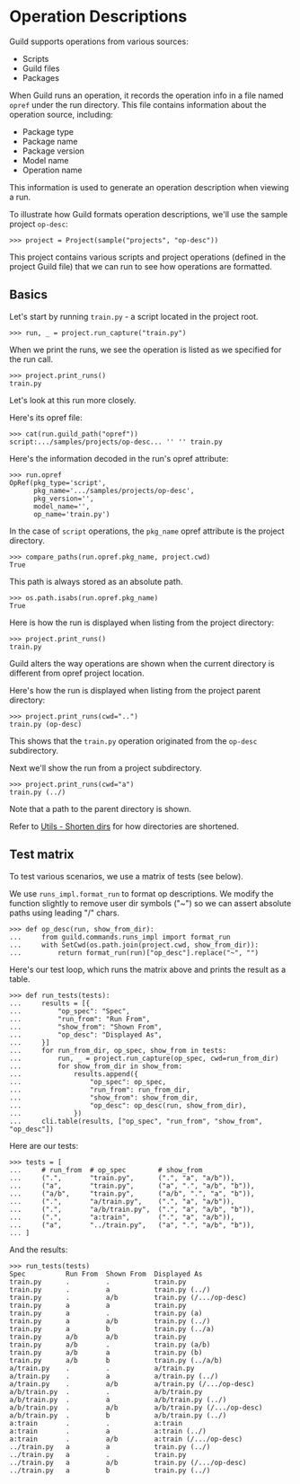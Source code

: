 # Operation Descriptions

Guild supports operations from various sources:

- Scripts
- Guild files
- Packages

When Guild runs an operation, it records the operation info in a file
named `opref` under the run directory. This file contains information
about the operation source, including:

- Package type
- Package name
- Package version
- Model name
- Operation name

This information is used to generate an operation description when
viewing a run.

To illustrate how Guild formats operation descriptions, we'll use the
sample project `op-desc`:

    >>> project = Project(sample("projects", "op-desc"))

This project contains various scripts and project operations (defined
in the project Guild file) that we can run to see how operations are
formatted.

## Basics

Let's start by running `train.py` - a script located in the project root.

    >>> run, _ = project.run_capture("train.py")

When we print the runs, we see the operation is listed as we specified
for the run call.

    >>> project.print_runs()
    train.py

Let's look at this run more closely.

Here's its opref file:

    >>> cat(run.guild_path("opref"))
    script:.../samples/projects/op-desc... '' '' train.py

Here's the information decoded in the run's opref attribute:

    >>> run.opref
    OpRef(pkg_type='script',
          pkg_name='.../samples/projects/op-desc',
          pkg_version='',
          model_name='',
          op_name='train.py')

In the case of `script` operations, the `pkg_name` opref attribute is
the project directory.

    >>> compare_paths(run.opref.pkg_name, project.cwd)
    True

This path is always stored as an absolute path.

    >>> os.path.isabs(run.opref.pkg_name)
    True

Here is how the run is displayed when listing from the project
directory:

    >>> project.print_runs()
    train.py

Guild alters the way operations are shown when the current directory
is different from opref project location.

Here's how the run is displayed when listing from the project parent
directory:

    >>> project.print_runs(cwd="..")
    train.py (op-desc)

This shows that the `train.py` operation originated from the `op-desc`
subdirectory.

Next we'll show the run from a project subdirectory.

    >>> project.print_runs(cwd="a")
    train.py (../)

Note that a path to the parent directory is shown.

Refer to [Utils - Shorten dirs](utils.md#shorten-dirs) for how
directories are shortened.

## Test matrix

To test various scenarios, we use a matrix of tests (see below).

We use `runs_impl.format_run` to format op descriptions. We modify the
function slightly to remove user dir symbols ("~") so we can assert
absolute paths using leading "/" chars.

    >>> def op_desc(run, show_from_dir):
    ...     from guild.commands.runs_impl import format_run
    ...     with SetCwd(os.path.join(project.cwd, show_from_dir)):
    ...         return format_run(run)["op_desc"].replace("~", "")

Here's our test loop, which runs the matrix above and prints the
result as a table.

    >>> def run_tests(tests):
    ...     results = [{
    ...         "op_spec": "Spec",
    ...         "run_from": "Run From",
    ...         "show_from": "Shown From",
    ...         "op_desc": "Displayed As",
    ...     }]
    ...     for run_from_dir, op_spec, show_from in tests:
    ...         run, _ = project.run_capture(op_spec, cwd=run_from_dir)
    ...         for show_from_dir in show_from:
    ...             results.append({
    ...                 "op_spec": op_spec,
    ...                 "run_from": run_from_dir,
    ...                 "show_from": show_from_dir,
    ...                 "op_desc": op_desc(run, show_from_dir),
    ...             })
    ...     cli.table(results, ["op_spec", "run_from", "show_from", "op_desc"])

Here are our tests:

    >>> tests = [
    ...     # run_from  # op_spec        # show_from
    ...     (".",       "train.py",      (".", "a", "a/b")),
    ...     ("a",       "train.py",      ("a", ".", "a/b", "b")),
    ...     ("a/b",     "train.py",      ("a/b", ".", "a", "b")),
    ...     (".",       "a/train.py",    (".", "a", "a/b")),
    ...     (".",       "a/b/train.py",  (".", "a", "a/b", "b")),
    ...     (".",       "a:train",       (".", "a", "a/b")),
    ...     ("a",       "../train.py",   ("a", ".", "a/b", "b")),
    ... ]

And the results:

    >>> run_tests(tests)
    Spec          Run From  Shown From  Displayed As
    train.py      .         .           train.py
    train.py      .         a           train.py (../)
    train.py      .         a/b         train.py (/.../op-desc)
    train.py      a         a           train.py
    train.py      a         .           train.py (a)
    train.py      a         a/b         train.py (../)
    train.py      a         b           train.py (../a)
    train.py      a/b       a/b         train.py
    train.py      a/b       .           train.py (a/b)
    train.py      a/b       a           train.py (b)
    train.py      a/b       b           train.py (../a/b)
    a/train.py    .         .           a/train.py
    a/train.py    .         a           a/train.py (../)
    a/train.py    .         a/b         a/train.py (/.../op-desc)
    a/b/train.py  .         .           a/b/train.py
    a/b/train.py  .         a           a/b/train.py (../)
    a/b/train.py  .         a/b         a/b/train.py (/.../op-desc)
    a/b/train.py  .         b           a/b/train.py (../)
    a:train       .         .           a:train
    a:train       .         a           a:train (../)
    a:train       .         a/b         a:train (/.../op-desc)
    ../train.py   a         a           train.py (../)
    ../train.py   a         .           train.py
    ../train.py   a         a/b         train.py (/.../op-desc)
    ../train.py   a         b           train.py (../)
